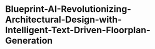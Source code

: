 # Blueprint-AI-Revolutionizing-Architectural-Design-with-Intelligent-Text-Driven-Floorplan-Generation